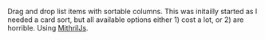 Drag and drop list items with sortable columns. This was initailly started as I needed a card sort, but all available options either 1) cost a lot, or 2) are horrible. Using [MithrilJs](http://mithril.js.org/).